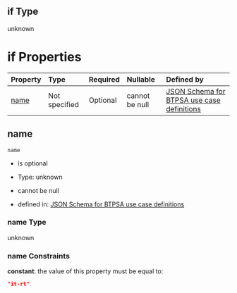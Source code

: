 ## if Type

unknown

# if Properties

| Property      | Type          | Required | Nullable       | Defined by                                                                                                                                                                                                        |
| :------------ | :------------ | :------- | :------------- | :---------------------------------------------------------------------------------------------------------------------------------------------------------------------------------------------------------------- |
| [name](#name) | Not specified | Optional | cannot be null | [JSON Schema for BTPSA use case definitions](btpsa-usecase-properties-services-items-allof-1-then-allof-57-if-properties-name.md "undefined#/properties/services/items/allOf/1/then/allOf/57/if/properties/name") |

## name



`name`

*   is optional

*   Type: unknown

*   cannot be null

*   defined in: [JSON Schema for BTPSA use case definitions](btpsa-usecase-properties-services-items-allof-1-then-allof-57-if-properties-name.md "undefined#/properties/services/items/allOf/1/then/allOf/57/if/properties/name")

### name Type

unknown

### name Constraints

**constant**: the value of this property must be equal to:

```json
"it-rt"
```
